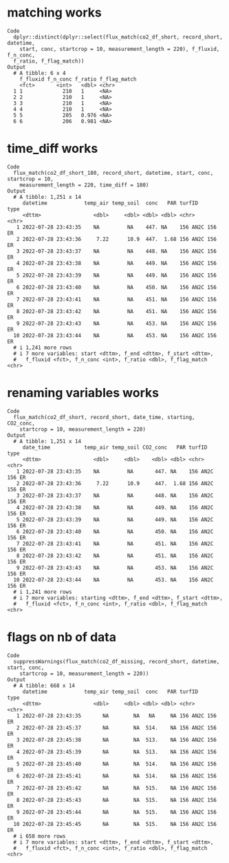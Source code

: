 # matching works

    Code
      dplyr::distinct(dplyr::select(flux_match(co2_df_short, record_short, datetime,
        start, conc, startcrop = 10, measurement_length = 220), f_fluxid, f_n_conc,
      f_ratio, f_flag_match))
    Output
      # A tibble: 6 x 4
        f_fluxid f_n_conc f_ratio f_flag_match
        <fct>       <int>   <dbl> <chr>       
      1 1             210   1     <NA>        
      2 2             210   1     <NA>        
      3 3             210   1     <NA>        
      4 4             210   1     <NA>        
      5 5             205   0.976 <NA>        
      6 6             206   0.981 <NA>        

# time_diff works

    Code
      flux_match(co2_df_short_180, record_short, datetime, start, conc, startcrop = 10,
        measurement_length = 220, time_diff = 180)
    Output
      # A tibble: 1,251 x 14
         datetime            temp_air temp_soil  conc   PAR turfID       type 
         <dttm>                 <dbl>     <dbl> <dbl> <dbl> <chr>        <chr>
       1 2022-07-28 23:43:35    NA         NA    447. NA    156 AN2C 156 ER   
       2 2022-07-28 23:43:36     7.22      10.9  447.  1.68 156 AN2C 156 ER   
       3 2022-07-28 23:43:37    NA         NA    448. NA    156 AN2C 156 ER   
       4 2022-07-28 23:43:38    NA         NA    449. NA    156 AN2C 156 ER   
       5 2022-07-28 23:43:39    NA         NA    449. NA    156 AN2C 156 ER   
       6 2022-07-28 23:43:40    NA         NA    450. NA    156 AN2C 156 ER   
       7 2022-07-28 23:43:41    NA         NA    451. NA    156 AN2C 156 ER   
       8 2022-07-28 23:43:42    NA         NA    451. NA    156 AN2C 156 ER   
       9 2022-07-28 23:43:43    NA         NA    453. NA    156 AN2C 156 ER   
      10 2022-07-28 23:43:44    NA         NA    453. NA    156 AN2C 156 ER   
      # i 1,241 more rows
      # i 7 more variables: start <dttm>, f_end <dttm>, f_start <dttm>,
      #   f_fluxid <fct>, f_n_conc <int>, f_ratio <dbl>, f_flag_match <chr>

# renaming variables works

    Code
      flux_match(co2_df_short, record_short, date_time, starting, CO2_conc,
        startcrop = 10, measurement_length = 220)
    Output
      # A tibble: 1,251 x 14
         date_time           temp_air temp_soil CO2_conc   PAR turfID       type 
         <dttm>                 <dbl>     <dbl>    <dbl> <dbl> <chr>        <chr>
       1 2022-07-28 23:43:35    NA         NA       447. NA    156 AN2C 156 ER   
       2 2022-07-28 23:43:36     7.22      10.9     447.  1.68 156 AN2C 156 ER   
       3 2022-07-28 23:43:37    NA         NA       448. NA    156 AN2C 156 ER   
       4 2022-07-28 23:43:38    NA         NA       449. NA    156 AN2C 156 ER   
       5 2022-07-28 23:43:39    NA         NA       449. NA    156 AN2C 156 ER   
       6 2022-07-28 23:43:40    NA         NA       450. NA    156 AN2C 156 ER   
       7 2022-07-28 23:43:41    NA         NA       451. NA    156 AN2C 156 ER   
       8 2022-07-28 23:43:42    NA         NA       451. NA    156 AN2C 156 ER   
       9 2022-07-28 23:43:43    NA         NA       453. NA    156 AN2C 156 ER   
      10 2022-07-28 23:43:44    NA         NA       453. NA    156 AN2C 156 ER   
      # i 1,241 more rows
      # i 7 more variables: starting <dttm>, f_end <dttm>, f_start <dttm>,
      #   f_fluxid <fct>, f_n_conc <int>, f_ratio <dbl>, f_flag_match <chr>

# flags on nb of data

    Code
      suppressWarnings(flux_match(co2_df_missing, record_short, datetime, start, conc,
        startcrop = 10, measurement_length = 220))
    Output
      # A tibble: 668 x 14
         datetime            temp_air temp_soil  conc   PAR turfID       type 
         <dttm>                 <dbl>     <dbl> <dbl> <dbl> <chr>        <chr>
       1 2022-07-28 23:43:35       NA        NA   NA     NA 156 AN2C 156 ER   
       2 2022-07-28 23:45:37       NA        NA  514.    NA 156 AN2C 156 ER   
       3 2022-07-28 23:45:38       NA        NA  513.    NA 156 AN2C 156 ER   
       4 2022-07-28 23:45:39       NA        NA  513.    NA 156 AN2C 156 ER   
       5 2022-07-28 23:45:40       NA        NA  514.    NA 156 AN2C 156 ER   
       6 2022-07-28 23:45:41       NA        NA  514.    NA 156 AN2C 156 ER   
       7 2022-07-28 23:45:42       NA        NA  515.    NA 156 AN2C 156 ER   
       8 2022-07-28 23:45:43       NA        NA  515.    NA 156 AN2C 156 ER   
       9 2022-07-28 23:45:44       NA        NA  515.    NA 156 AN2C 156 ER   
      10 2022-07-28 23:45:45       NA        NA  515.    NA 156 AN2C 156 ER   
      # i 658 more rows
      # i 7 more variables: start <dttm>, f_end <dttm>, f_start <dttm>,
      #   f_fluxid <fct>, f_n_conc <int>, f_ratio <dbl>, f_flag_match <chr>

